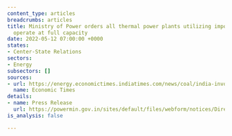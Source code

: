 ```yaml
---
content_type: articles
breadcrumbs: articles
title: Ministry of Power orders all thermal power plants utilizing imported coal to
  operate at full capacity
date: 2022-05-12 07:00:00 +0000
states:
- Center-State Relations
sectors:
- Energy
subsectors: []
sources:
- url: https://energy.economictimes.indiatimes.com/news/coal/india-invokes-emergency-law-to-operate-idle-coal-import-based-utilities/91368892
  name: Economic Times
details:
- name: Press Release
  url: https://powermin.gov.in/sites/default/files/webform/notices/Directions%20to%20generating%20companies%20under%20Section%2011%20of%20the%20Electricity%20Act%2C%202003.pdf
is_analysis: false

---
```

